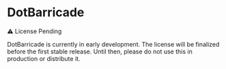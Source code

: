 # DotBarricade



⚠️ License Pending

DotBarricade is currently in early development. The license will be finalized before the first stable release. Until then, please do not use this in production or distribute it.
